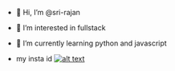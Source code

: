 - 👋 Hi, I’m @sri-rajan
- 👀 I’m interested in fullstack
- 🌱 I’m currently learning python and javascript
 
- my insta id [![alt text][1.1]][1]

[1.1]: https://img.shields.io/badge/Instagram-E4405F?style=for-the-badge&logo=instagram&logoColor=white
[1]: https://www.instagram.com/sri_rajan__/


<!---
sri-rajan/sri-rajan is a ✨ special ✨ repository because its `README.md` (this file) appears on your GitHub profile.
You can click the Preview link to take a look at your changes.
--->
